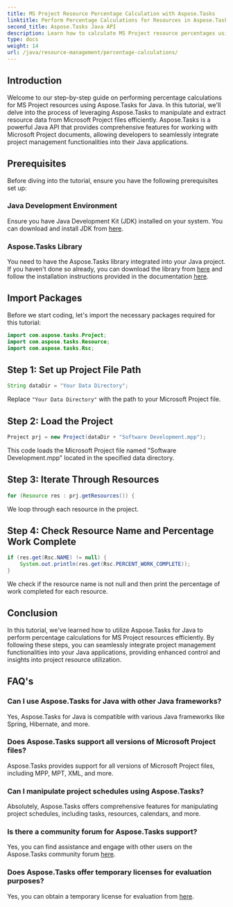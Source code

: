 ```yaml
---
title: MS Project Resource Percentage Calculation with Aspose.Tasks
linktitle: Perform Percentage Calculations for Resources in Aspose.Tasks
second_title: Aspose.Tasks Java API
description: Learn how to calculate MS Project resource percentages using Aspose.Tasks for Java. Step-by-step guide with code examples included.
type: docs
weight: 14
url: /java/resource-management/percentage-calculations/
---
```

## Introduction
Welcome to our step-by-step guide on performing percentage calculations for MS Project resources using Aspose.Tasks for Java. In this tutorial, we'll delve into the process of leveraging Aspose.Tasks to manipulate and extract resource data from Microsoft Project files efficiently. Aspose.Tasks is a powerful Java API that provides comprehensive features for working with Microsoft Project documents, allowing developers to seamlessly integrate project management functionalities into their Java applications.
## Prerequisites
Before diving into the tutorial, ensure you have the following prerequisites set up:
### Java Development Environment
Ensure you have Java Development Kit (JDK) installed on your system. You can download and install JDK from [here](https://www.oracle.com/java/technologies/javase-jdk11-downloads.html).
### Aspose.Tasks Library
You need to have the Aspose.Tasks library integrated into your Java project. If you haven't done so already, you can download the library from [here](https://releases.aspose.com/tasks/java/) and follow the installation instructions provided in the documentation [here](https://reference.aspose.com/tasks/java/).

## Import Packages
Before we start coding, let's import the necessary packages required for this tutorial:
```java
import com.aspose.tasks.Project;
import com.aspose.tasks.Resource;
import com.aspose.tasks.Rsc;
```
## Step 1: Set up Project File Path
```java
String dataDir = "Your Data Directory";
```
Replace `"Your Data Directory"` with the path to your Microsoft Project file.
## Step 2: Load the Project
```java
Project prj = new Project(dataDir + "Software Development.mpp");
```
This code loads the Microsoft Project file named "Software Development.mpp" located in the specified data directory.
## Step 3: Iterate Through Resources
```java
for (Resource res : prj.getResources()) {
```
We loop through each resource in the project.
## Step 4: Check Resource Name and Percentage Work Complete
```java
if (res.get(Rsc.NAME) != null) {
    System.out.println(res.get(Rsc.PERCENT_WORK_COMPLETE));
}
```
We check if the resource name is not null and then print the percentage of work completed for each resource.

## Conclusion
In this tutorial, we've learned how to utilize Aspose.Tasks for Java to perform percentage calculations for MS Project resources efficiently. By following these steps, you can seamlessly integrate project management functionalities into your Java applications, providing enhanced control and insights into project resource utilization.
## FAQ's
### Can I use Aspose.Tasks for Java with other Java frameworks?
Yes, Aspose.Tasks for Java is compatible with various Java frameworks like Spring, Hibernate, and more.
### Does Aspose.Tasks support all versions of Microsoft Project files?
Aspose.Tasks provides support for all versions of Microsoft Project files, including MPP, MPT, XML, and more.
### Can I manipulate project schedules using Aspose.Tasks?
Absolutely, Aspose.Tasks offers comprehensive features for manipulating project schedules, including tasks, resources, calendars, and more.
### Is there a community forum for Aspose.Tasks support?
Yes, you can find assistance and engage with other users on the Aspose.Tasks community forum [here](https://forum.aspose.com/c/tasks/15).
### Does Aspose.Tasks offer temporary licenses for evaluation purposes?
Yes, you can obtain a temporary license for evaluation from [here](https://purchase.aspose.com/temporary-license/).
